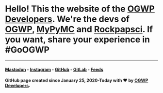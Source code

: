 # Hello! This the website of the [OGWP Developers](https://ogwpd.github.io). We're the devs of [OGWP](https://ogwp.github.io), [MyPyMC](https://ogwpd.github.io/MyPyMC) and [Rockpapsci](https://is.gd/OGWP_rps). If you want, share your experience in #GoOGWP

_____________________
#### [Mastodon](https://fosstodon.org/@ogwpd) - [Instagram](https://instagram.com/ogwpd) - [GitHub](https://github.com/ogwpd) - [GitLab](https://gitlab.com/ogwpd) - [Feeds](https://ogwpd.github.io/feeds)
#### GitHub page created since January 25, 2020-Today with ❤️ by [OGWP Developers](https://ogwpd.github.io).
